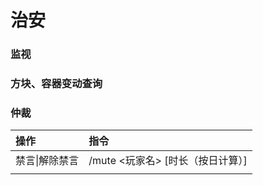 # 治安

### 监视



### 方块、容器变动查询



### 仲裁

| 操作 | 指令 |
| :--- | :--- |
| 禁言\|解除禁言 | /mute &lt;玩家名&gt; \[时长（按日计算）\] |
|  |  |

